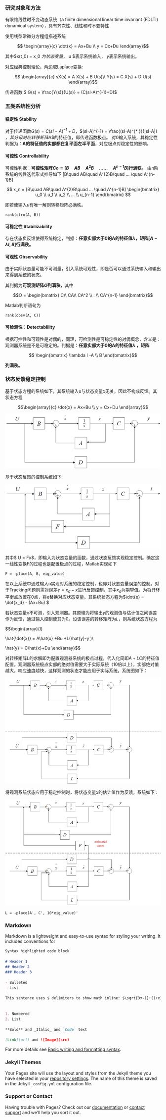 <head>
    <script src="https://cdn.mathjax.org/mathjax/latest/MathJax.js?config=TeX-AMS-MML_HTMLorMML" type="text/javascript"></script>
    <script type="text/x-mathjax-config">
        MathJax.Hub.Config({
            tex2jax: {
            skipTags: ['script', 'noscript', 'style', 'textarea', 'pre'],
            inlineMath: [['$','$']]
            }
        });
    </script>
</head>

### 研究对象和方法

有限维线性时不变动态系统（a finite dimensional linear time invariant (FDLTI) dynamical system），具有齐次性、线性和时不变特性

使用线型常微分方程组描述系统

$$ \begin{array}{c}
\dot{x}  = Ax+Bu \\
 y  =  Cx+Du 
 \end{array}$$

其中$x(t_0) = x_0 $为状态变量，$ u $表示系统输入， $y$表示系统输出。

对应经典控制理论，两边取Laplace变换:

$$ \begin{array}{c}
sX(s) = A X(s) + B U(s)\\
Y(s) = C X(s) + D U(s)
\end{array}$$

传递函数 $ G(s) = \frac{Y(s)}{U(s)} = (C(sI-A)^{-1}+D)$


### 五类系统性分析

#### 稳定性 Stability

对于传递函数$G(s)=C(sI-A)^{-1}+D$，$(sI-A)^{-1} = \frac{(sI-A)^{* }}{|sI-A|} $，其分母对应转移矩阵$A$的特征值，即传递函数极点。
对0输入系统，其稳定性判据为：**A的特征值的实部都在复平面左半平面**，对应极点对稳定性的影响。

#### 可控性 Controllability

可控性判据：**可控性矩阵$Co = [B\quad AB\quad A^{2}B\quad ……\quad A^{n-1}B]$行满秩。** 由n阶系统的线性迭代形式推导如下
[B\quad AB\quad A^{2}B\quad … \quad A^{n-1}B] 

$$ x_n = [B\quad AB\quad A^{2}B\quad … \quad A^{n-1}B] 
\begin{bmatrix} 
u_0 \\ 
u_1 \\ 
u_2 \\ 
... \\ 
u_{n-1} 
\end{bmatrix} $$

即若使输入$u$有唯一解则转移矩阵必满秩。

``` 
rank(ctro(A, B))
```

#### 可稳定性 Stabilizability

存在状态负反馈使得系统稳定，判据：**任意实部大于0的A的特征值$\lambda$，矩阵$[A-\lambda I, B]$行满秩。**

#### 可观性 Observability

由于实际状态量可能不可测量，引入系统可观性，即是否可以通过系统输入和输出来得到系统的状态。

其判据为**可观测矩阵$O$列满秩**，其中

$$O = \begin{bmatrix}
 C\\
 CA\\
CA^2 \\
: \\
CA^{n-1}
\end{bmatrix}$$

Matlab判断语句为
```
rank(obsv(A, C))
```

#### 可检测性：Detectablility

根据可控性和可观性是对偶的，同理，可检测性是可稳定性的对偶概念，含义是：观测器系统是不是可稳定的。判据是：**任意实部大于0的A的特征值$\lambda$ ，矩阵**

$$ \begin{bmatrix} \lambda I -A \\ 
B \end{bmatrix}$$

**列满秩。**

### 状态反馈稳定控制

基于状态方程的系统如下，其系统输入u与状态变量$x$无关，因此不构成反馈。其状态方程

$$\begin{array}{c}
\dot{x}  = Ax+Bu \\
 y  =  Cx+Du 
\end{array}$$

![img](/Figures/feedback_fig.png)

基于状态反馈的控制系统如下:

![img](/Figures/state_feedback_fig.png)

其中$ U = Fx$，即输入为状态变量的函数，通过状态反馈实现稳定控制。确定这一线性变换F的过程也是配置极点的过程，Matlab实现如下
```
F = -place(A, B, eig_value)
```

在以上系统中通过输入u实现对系统的稳定控制，也即对状态变量误差的控制。对于Tracking问题则需对误差$e = {x_d} - x$进行反馈控制，其中$x_d$为期望值。为将开环平衡点放置在0点，将e替换对应状态变量。其系统状态方程为$\dot{e}  = \dot{x_d} - (Ax+Bu) $

若状态变量$x$不可测，引入观测器。其原理为将输出$y$的观测值与估计值之间误差作为反馈，通过输入控制使其为0。设该误差的转移矩阵为$L$，则系统状态方程为

$$\begin{array}{l}

\hat{\dot{x}}  = A\hat{x} +Bu +L(\hat{y}-y )\\

 \hat{y}  =  C\hat{x}+Du 
\end{array}$$

对转移矩阵L的求解即为配置观测器系统的极点过程，代入化简即$A+LC$的特征值配置。观测器系统极点实部的绝对值需要大于实际系统（10倍以上），实部绝对值越大，响应速度越快，这样观测的状态才能应用于实际系统。系统图如下：

![img](/Figures/obser_fig.png)

将观测系统状态应用于稳定控制时，将状态变量$x$的估计值作为反馈，系统如下：

![img](/Figures/obser_feedback_fig.png)

```
L = -place(A', C', 10*eig_value)'
```

### Markdown

Markdown is a lightweight and easy-to-use syntax for styling your writing. It includes conventions for

```markdown
Syntax highlighted code block

# Header 1
## Header 2
### Header 3

- Bulleted
- List
- 
This sentence uses $ delimiters to show math inline: $\sqrt{3x-1}+(1+x)^2$


1. Numbered
2. List

**Bold** and _Italic_ and `Code` text

[Link](url) and ![Image](src)
```

For more details see [Basic writing and formatting syntax](https://docs.github.com/en/github/writing-on-github/getting-started-with-writing-and-formatting-on-github/basic-writing-and-formatting-syntax).

### Jekyll Themes

Your Pages site will use the layout and styles from the Jekyll theme you have selected in your [repository settings](https://github.com/jiaoly/jiao.github.io/settings/pages). The name of this theme is saved in the Jekyll `_config.yml` configuration file.

### Support or Contact

Having trouble with Pages? Check out our [documentation](https://docs.github.com/categories/github-pages-basics/) or [contact support](https://support.github.com/contact) and we’ll help you sort it out.
